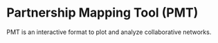 # Partnership Mapping Tool (PMT) 
PMT is an interactive format to plot and analyze collaborative networks.
